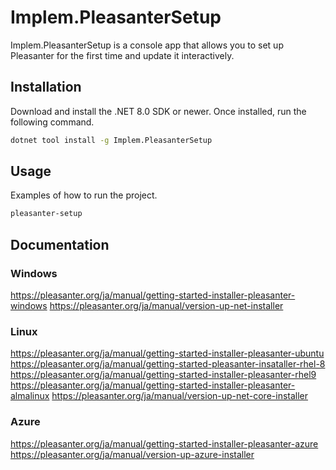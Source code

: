 ﻿# Implem.PleasanterSetup


Implem.PleasanterSetup is a console app that allows you to set up Pleasanter for the first time and update it interactively.

## Installation
Download and install the .NET 8.0 SDK or newer. Once installed, run the following command.

```bash
dotnet tool install -g Implem.PleasanterSetup
```


## Usage
Examples of how to run the project.

```bash
pleasanter-setup
```

## Documentation
### Windows
https://pleasanter.org/ja/manual/getting-started-installer-pleasanter-windows
https://pleasanter.org/ja/manual/version-up-net-installer

### Linux
https://pleasanter.org/ja/manual/getting-started-installer-pleasanter-ubuntu
https://pleasanter.org/ja/manual/getting-started-pleasanter-insataller-rhel-8
https://pleasanter.org/ja/manual/getting-started-installer-pleasanter-rhel9
https://pleasanter.org/ja/manual/getting-started-installer-pleasanter-almalinux
https://pleasanter.org/ja/manual/version-up-net-core-installer

### Azure
https://pleasanter.org/ja/manual/getting-started-installer-pleasanter-azure
https://pleasanter.org/ja/manual/version-up-azure-installer